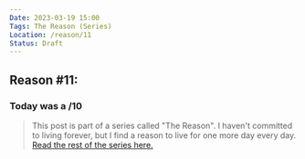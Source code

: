```yaml
---
Date: 2023-03-19 15:00
Tags: The Reason (Series)
Location: /reason/11
Status: Draft
---
```


## Reason #11:

### Today was a /10

>This post is part of a series called "The Reason". I haven't committed to living forever, but I find a reason to live for one more day every day. [Read the rest of the series here.](/reason/)

